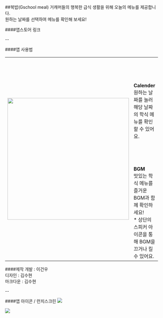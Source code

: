 ##복밥(Gschool meal)
거캐머들의 행복한 급식 생활을 위해 오늘의 메뉴를 제공합니다.<br/>
원하는 날짜를 선택하여 메뉴를 확인해 보세요!

####앱스토어 링크

--

####앱 사용법<br/>

<table>
  <tr>
    <td rowspan="3">
<img src="https://user-images.githubusercontent.com/94329609/158139657-84f3f4bd-c431-4c7c-86de-52b4199a49f8.PNG"width="400"></td>
    <td>
 <b><br/><br/><br/><br/>
 Calender</b><br/>
원하는 날짜를 눌러 해당 날짜의 학식 메뉴를 확인할 수 있어요.
<br/><br/><br/><br/><br/>
</td>
  </tr>
  <tr>
    <td>
 <b>BGM</b><br/>
맛있는 학식 메뉴를 즐거운 BGM과 함께 확인하세요! <br/>
* 상단의 스피커 아이콘을 통해 BGM을 끄거나 킬 수 있어요.

 
</table>

####제작
개발 : 이건우 <br/>
디자인 : 김수현 <br>
마크다운 : 김수현

--

####앱 아이콘 / 런치스크린
<img src="https://firebasestorage.googleapis.com/v0/b/gschoolmeal.appspot.com/o/appIcon.png?alt=media&token=52567619-43eb-4fb6-a676-dc99c76c7bbe">

<img src="https://firebasestorage.googleapis.com/v0/b/gschoolmeal.appspot.com/o/launchScreen.png?alt=media&token=7419651e-d49f-4d29-82e5-d3bc481b8606">
